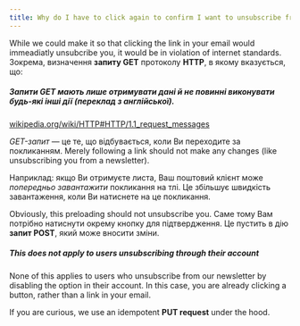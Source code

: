 ```yaml
---
title: Why do I have to click again to confirm I want to unsubscribe from the newsletter?
---
```


While we could make it so that clicking the link in your email would immeadiatly unsubcribe you, it would be in violation of internet standards. Зокрема, визначення __запиту GET__ протоколу __HTTP__, в якому вказується, що:


<Note>
<h5>Запити GET мають лише отримувати дані й не повинні виконувати будь-які інші дії (переклад з англійської).</h5>

[wikipedia.org/wiki/HTTP#HTTP/1.1_request_messages](https://en.wikipedia.org/wiki/HTTP#HTTP/1.1_request_messages)
</Note>

_GET-запит_ — це те, що відбувається, коли Ви переходите за покликанням. Merely following a link should not make any changes (like unsubscribing you from a newsletter).

Наприклад: якщо Ви отримуєте листа, Ваш поштовий клієнт може _попередньо завантажити_ покликання на тлі. Це збільшує швидкість завантаження, коли Ви натиснете на це покликання.

Obviously, this preloading should not unsubscribe you. Саме тому Вам потрібно натиснути окрему кнопку для підтвердження. Це пустить в дію __запит POST__, який може вносити зміни.

<Tip>

##### This does not apply to users unsubscribing through their account

None of this applies to users who unsubscribe from our newsletter by disabling the
option in their account. In this case, you are already clicking a button, rather
than a link in your email.

If you are curious, we use an idempotent __PUT request__ under the hood.
</Tip>


